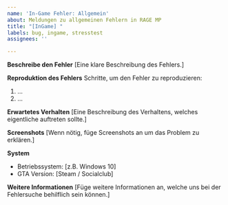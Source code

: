 ```yaml
---
name: 'In-Game Fehler: Allgemein'
about: Meldungen zu allgemeinen Fehlern in RAGE MP
title: "[InGame] "
labels: bug, ingame, stresstest
assignees: ''

---
```


**Beschreibe den Fehler**
[Eine klare Beschreibung des Fehlers.]

**Reproduktion des Fehlers**
Schritte, um den Fehler zu reproduzieren:
1. ...
2. ...

**Erwartetes Verhalten**
[Eine Beschreibung des Verhaltens, welches eigentliche auftreten sollte.]

**Screenshots**
[Wenn nötig, füge Screenshots an um das Problem zu erklären.]

**System**
 - Betriebssystem: [z.B. Windows 10]
 - GTA Version: [Steam / Socialclub]

**Weitere Informationen**
[Füge weitere Informationen an, welche uns bei der Fehlersuche behilflich sein können.]
